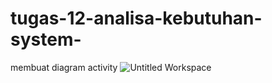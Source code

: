 # tugas-12-analisa-kebutuhan-system-
membuat diagram activity
![Untitled Workspace](https://github.com/riskibowo/tugas-12-analisa-kebutuhan-system-/assets/115862112/a41485cb-05da-492d-bf63-a1ca977502e2)
